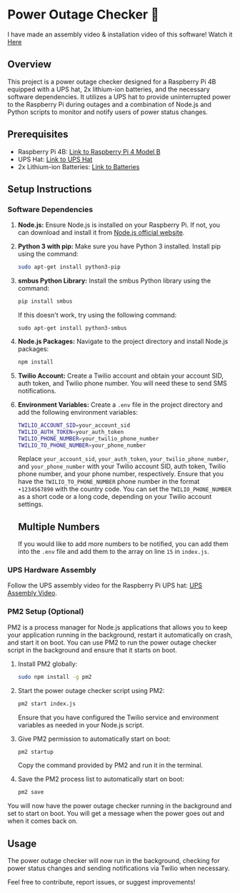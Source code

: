 # Power Outage Checker 🚀

I have made an assembly video & installation video of this software! Watch it [Here](https://www.youtube.com/watch?v=xr8FTzMzNL4&ab_channel=LittleSmartHome)

## Overview

This project is a power outage checker designed for a Raspberry Pi 4B equipped with a UPS hat, 2x lithium-ion batteries, and the necessary software dependencies. It utilizes a UPS hat to provide uninterrupted power to the Raspberry Pi during outages and a combination of Node.js and Python scripts to monitor and notify users of power status changes.

## Prerequisites

- Raspberry Pi 4B: [Link to Raspberry Pi 4 Model B](https://thepihut.com/products/raspberry-pi-4-model-b)
- UPS Hat: [Link to UPS Hat](https://thepihut.com/products/uninterruptible-power-supply-ups-hat-b-for-raspberry-pi?variant=41409963425987)
- 2x Lithium-ion Batteries: [Link to Batteries](https://thepihut.com/products/18650-lithium-ion-rechargeable-cell-3000mah-3-7v-15a?variant=42012653813955)

## Setup Instructions

### Software Dependencies

1. **Node.js:** Ensure Node.js is installed on your Raspberry Pi. If not, you can download and install it from [Node.js official website](https://nodejs.org/).

2. **Python 3 with pip:** Make sure you have Python 3 installed. Install pip using the command:

   ```bash
   sudo apt-get install python3-pip
   ```

3. **smbus Python Library:** Install the smbus Python library using the command:

   ```bash
   pip install smbus
   ```
   If this doesn't work, try using the following command:

   ```sudo apt-get install python3-smbus```

4. **Node.js Packages:** Navigate to the project directory and install Node.js packages:

   ```bash
   npm install
   ```

5. **Twilio Account:** Create a Twilio account and obtain your account SID, auth token, and Twilio phone number. You will need these to send SMS notifications.

6. **Environment Variables:** Create a `.env` file in the project directory and add the following environment variables:

   ```bash
   TWILIO_ACCOUNT_SID=your_account_sid
   TWILIO_AUTH_TOKEN=your_auth_token
   TWILIO_PHONE_NUMBER=your_twilio_phone_number
   TWILIO_TO_PHONE_NUMBER=your_phone_number
   ```

   Replace `your_account_sid`, `your_auth_token`, `your_twilio_phone_number`, and `your_phone_number` with your Twilio account SID, auth token, Twilio phone number, and your phone number, respectively.
   Ensure that you have the `TWILIO_TO_PHONE_NUMBER` phone number in the format `+1234567890` with the country code. You
   can set the `TWILIO_PHONE_NUMBER` as a short code or a long code, depending on your Twilio account settings.
      
   ## Multiple Numbers
   If you would like to add more numbers to be notified, you can add them into the `.env` file and add them to the array on line `15` in `index.js`.

### UPS Hardware Assembly

Follow the UPS assembly video for the Raspberry Pi UPS hat: [UPS Assembly Video](https://youtu.be/p86AbqgRaIo?t=401).

### PM2 Setup (Optional)
PM2 is a process manager for Node.js applications that allows you to keep your application running in the background, restart it automatically on crash, and start it on boot. You can use PM2 to run the power outage checker script in the background and ensure that it starts on boot.

1. Install PM2 globally:

   ```bash
   sudo npm install -g pm2
   ```

2. Start the power outage checker script using PM2:

   ```bash
   pm2 start index.js
   ```

   Ensure that you have configured the Twilio service and environment variables as needed in your Node.js script.


3. Give PM2 permission to automatically start on boot:

   ```bash
   pm2 startup
   ```

   Copy the command provided by PM2 and run it in the terminal.


4. Save the PM2 process list to automatically start on boot:

   ```bash
   pm2 save
   ```

You will now have the power outage checker running in the background and set to start on boot.
You will get a message when the power goes out and when it comes back on.
## Usage

The power outage checker will now run in the background, checking for power status changes and sending notifications via Twilio when necessary.

Feel free to contribute, report issues, or suggest improvements!
